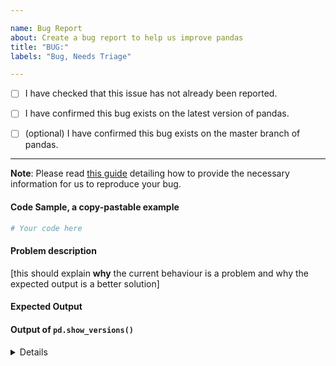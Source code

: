 ```yaml
---

name: Bug Report
about: Create a bug report to help us improve pandas
title: "BUG:"
labels: "Bug, Needs Triage"

---
```


- [ ] I have checked that this issue has not already been reported.

- [ ] I have confirmed this bug exists on the latest version of pandas.

- [ ] (optional) I have confirmed this bug exists on the master branch of pandas.

---

**Note**: Please read [this guide](https://matthewrocklin.com/blog/work/2018/02/28/minimal-bug-reports) detailing how to provide the necessary information for us to reproduce your bug.

#### Code Sample, a copy-pastable example

```python
# Your code here

```

#### Problem description

[this should explain **why** the current behaviour is a problem and why the expected output is a better solution]

#### Expected Output

#### Output of ``pd.show_versions()``

<details>

[paste the output of ``pd.show_versions()`` here leaving a blank line after the details tag]

</details>
